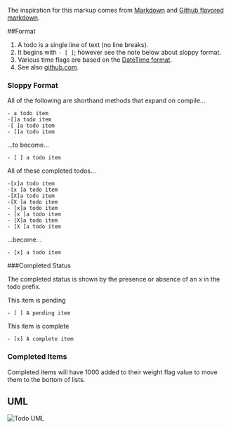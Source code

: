[md]:http://daringfireball.net/projects/markdown/syntax
[gitmd]:https://help.github.com/articles/github-flavored-markdown
[datetime]:http://www.w3.org/TR/NOTE-datetime
[gittodo]:https://github.com/blog/1375-task-lists-in-gfm-issues-pulls-comments

The inspiration for this markup comes from [Markdown][md] and [Github flavored markdown][gitmd].

##Format

1. A todo is a single line of text (no line breaks).
1. It begins with `- [ ]`; however see the note below about sloppy format.
2. Various time flags are based on the [DateTime format][datetime].
1. See also [github.com][gittodo].


### Sloppy Format
All of the following are shorthand methods that expand on compile...

    - a todo item
    -[]a todo item
    -[ ]a todo item
    - []a todo item

...to become...

    - [ ] a todo item

All of these completed todos...   

    -[x]a todo item
    -[x ]a todo item
    -[X]a todo item
    -[X ]a todo item
    - [x]a todo item
    - [x ]a todo item
    - [X]a todo item
    - [X ]a todo item
    
...become...

    - [x] a todo item

###Completed Status

The completed status is shown by the presence or absence of an x in the todo prefix.

This item is pending

    - [ ] A pending item

This item is complete

    - [x] A complete item
    
### Completed Items
Completed items will have 1000 added to their weight flag value to move them to the bottom of lists.

## UML
![Todo UML](images/uml-todo.png)